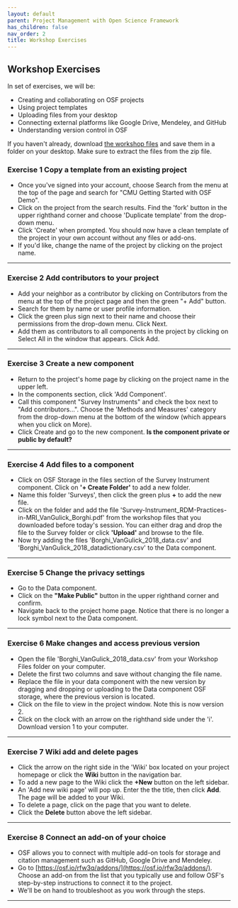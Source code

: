 ```yaml
---
layout: default
parent: Project Management with Open Science Framework
has_children: false
nav_order: 2
title: Workshop Exercises
---
```


## Workshop Exercises 

In set of exercises, we will be:

* Creating and collaborating on OSF projects
* Using project templates
* Uploading files from your desktop
* Connecting external platforms like Google Drive, Mendeley, and GitHub
* Understanding version control in OSF

If you haven't already, download [the workshop files](https://github.com/cmu-lib/portfolio_workshop/blob/main/OSF_Materials/files/20230213_OSF_files.zip?raw=true) and save them in a folder on your desktop. Make sure to extract the files from the zip file.


### Exercise 1 Copy a template from an existing project
* Once you've signed into your account, choose Search from the menu at the top of the page and search for "CMU Getting Started with OSF Demo".
* Click on the project from the search results. Find the 'fork' button in the upper righthand corner and choose 'Duplicate template' from the drop-down menu.
* Click 'Create' when prompted. You should now have a clean template of the project in your own account without any files or add-ons.
* If you'd like, change the name of the project by clicking on the project name.

---
### Exercise 2 Add contributors to your project
* Add your neighbor as a contributor by clicking on Contributors from the menu at the top of the project page and then the green "+ Add" button.
* Search for them by name or user profile information.
* Click the green plus sign next to their name and choose their permissions from the drop-down menu. Click Next.
* Add them as contributors to all components in the project by clicking on Select All in the window that appears.  Click Add.

---
### Exercise 3 Create a new component
* Return to the project's home page by clicking on the project name in the upper left.
* In the components section, click 'Add Component'.
* Call this component "Survey Instruments" and check the box next to "Add contributors...". Choose the 'Methods and Measures' category from the drop-down menu at the bottom of the window (which appears when you click on More).
* Click Create and go to the new component. **Is the component private or public by default?**

---
### Exercise 4 Add files to a component

* Click on OSF Storage in the files section of the Survey Instrument component. Click on **'+ Create Folder'** to add a new folder.
* Name this folder 'Surveys', then click the green plus **+** to add the new file.
* Click on the folder and add the file 'Survey-Instrument\_RDM-Practices-in-MRI\_VanGulick\_Borghi.pdf' from the workshop files that you downloaded before today's session. You can either drag and drop the file to the Survey folder or click **'Upload'** and browse to the file.
* Now try adding the files 'Borghi\_VanGulick\_2018\_data.csv' and 'Borghi\_VanGulick\_2018\_datadictionary.csv' to the Data component.

---

### Exercise 5 Change the privacy settings
* Go to the Data component.  
* Click on the **"Make Public"** button in the upper righthand corner and confirm.
* Navigate back to the project home page. Notice that there is no longer a lock symbol next to the Data component.


---
### Exercise 6 Make changes and access previous version
* Open the file 'Borghi\_VanGulick\_2018\_data.csv' from your Workshop Files folder on your computer.
* Delete the first two columns and save without changing the file name.
* Replace the file in your data component with the new version by dragging and dropping or uploading to the Data component OSF storage, where the previous version is located.
* Click on the file to view in the project window. Note this is now version 2.
* Click on the clock with an arrow on the righthand side under the 'i'. Download version 1 to your computer.

---
### Exercise 7 Wiki add and delete pages
* Click the arrow on the right side in the 'Wiki' box located on your project homepage or click the **Wiki** button in the navigation bar.
* To add a new page to the Wiki click the **+New** button on the left sidebar.
* An 'Add new wiki page' will pop up. Enter the the title, then click **Add**. The page will be added to your Wiki.
* To delete a page, click on the page that you want to delete.
* Click the **Delete** button above the left sidebar.

---
### Exercise 8 Connect an add-on of your choice
*  OSF allows you to connect with multiple add-on tools for storage and citation management such as GitHub, Google Drive and Mendeley.
* Go to [https://osf.io/rfw3q/addons/](https://osf.io/rfw3q/addons/). Choose an add-on from the list that you typically use and  follow OSF's step-by-step instructions to connect it to the project.
* We'll be on hand to troubleshoot as you work through the steps.

---




 
